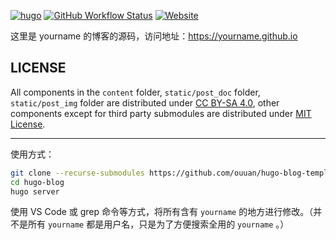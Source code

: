 [![hugo](https://img.shields.io/badge/powered%20by-hugo-orange)](https://gohugo.io/)
[![GitHub Workflow Status](https://img.shields.io/github/workflow/status/yourname/hugo-blog/Deploy)](https://github.com/yourname/hugo-blog/actions)
[![Website](https://img.shields.io/website?url=https%3A%2F%2Fyourname.github.io)](https://yourname.github.io)

这里是 yourname 的博客的源码，访问地址：<https://yourname.github.io>

## LICENSE

All components in the `content` folder, `static/post_doc` folder, `static/post_img` folder are distributed under [CC BY-SA 4.0](https://creativecommons.org/licenses/by-sa/4.0/), other components except for third party submodules are distributed under [MIT License](LICENSE).

---

使用方式：

```bash
git clone --recurse-submodules https://github.com/ouuan/hugo-blog-template hugo-blog
cd hugo-blog
hugo server
```

使用 VS Code 或 grep 命令等方式，将所有含有 `yourname` 的地方进行修改。（并不是所有 `yourname` 都是用户名，只是为了方便搜索全用的 `yourname` 。）
